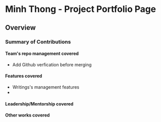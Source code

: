 # Minh Thong - Project Portfolio Page

## Overview


### Summary of Contributions

#### Team's repo management covered
* Add Github verfication before merging

#### Features covered
* Writings's management features
* 

#### Leadership/Mentorship covered


#### Other works covered



